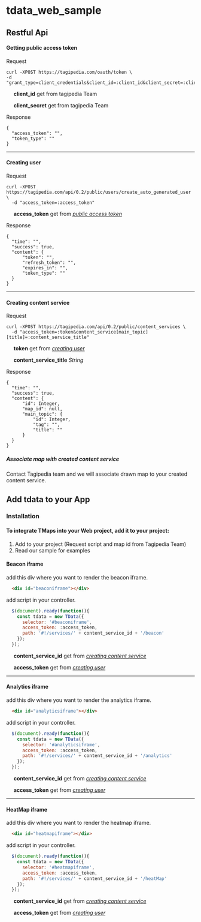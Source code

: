# tdata_web_sample

## Restful Api


#### Getting public access token 

Request 
  
```
curl -XPOST https://tagipedia.com/oauth/token \
-d "grant_type=client_credentials&client_id=:client_id&client_secret=:client_secret"
```

&nbsp;&nbsp;&nbsp;&nbsp; **client_id** get from tagipedia Team

&nbsp;&nbsp;&nbsp;&nbsp; **client_secret** get from tagipedia Team


Response 
```
{
  "access_token": "",
  "token_type": ""
}
```

___

#### Creating user

Request 
  
```
curl -XPOST https://tagipedia.com/api/0.2/public/users/create_auto_generated_user \
  -d "access_token=:access_token"

```
&nbsp;&nbsp;&nbsp;&nbsp; **access_token**  get from *<a href="#getting-public-access-token"> public access token</a>*

Response 
```
{
  "time": "",
  "success": true,
  "content": {
      "token": "",
      "refresh_token": "",
      "expires_in": "",
      "token_type": ""
  }
}
```

___

#### Creating content service

Request 
  
```
curl -XPOST https://tagipedia.com/api/0.2/public/content_services \
  -d "access_token=:token&content_service[main_topic][title]=:content_service_title"
```
&nbsp;&nbsp;&nbsp;&nbsp; **token**  get from *<a href="#creating-user"> creating user</a>*

&nbsp;&nbsp;&nbsp;&nbsp; **content_service_title**  *String*

Response 
```
{
  "time": "",
  "success": true,
  "content": {
      "id": Integer,
      "map_id": null,
      "main_topic": {
          "id": Integer,
          "tag": "",
          "title": ""
      }
  }
}
```

##### Associate map with created content service
Contact Tagipedia team and we will associate drawn map to your created content service.

## Add tdata to your App

### Installation

#### To integrate TMaps into your Web project, add it to your project:
1. Add <script src="CONTACT_US_FOR_SCRIPT"></script> to your project (Request script and map id from Tagipedia Team)
2. Read our sample for examples

#### Beacon iframe

add this div where you want to render the beacon iframe.

```html
  <div id="beaconiframe"></div>
```

add script in your controller.

```javascript
  $(document).ready(function(){
    const tdata = new TData({
      selector: '#beaconiframe',
      access_token: :access_token,
      path: '#!/services/' + content_service_id + '/beacon'
    });
  });
```

&nbsp;&nbsp;&nbsp;&nbsp; **content_service_id**  get from *<a href="#creating-content-service"> creating content service</a>*

&nbsp;&nbsp;&nbsp;&nbsp; **access_token**  get from *<a href="#creating-user"> creating user</a>*

___

#### Analytics iframe

add this div where you want to render the analytics iframe.

```html
  <div id="analyticsiframe"></div>
```

add script in your controller.

```javascript
  $(document).ready(function(){
    const tdata = new TData({
      selector: '#analyticsiframe',
      access_token: :access_token,
      path: '#!/services/' + content_service_id + '/analytics'
    });
  });
```

&nbsp;&nbsp;&nbsp;&nbsp; **content_service_id**  get from *<a href="#creating-content-service"> creating content service</a>*

&nbsp;&nbsp;&nbsp;&nbsp; **access_token**  get from *<a href="#creating-user"> creating user</a>*


___

#### HeatMap iframe

add this div where you want to render the heatmap iframe.

```html
  <div id="heatmapiframe"></div>
```

add script in your controller.

```javascript
  $(document).ready(function(){
    const tdata = new TData({
      selector: '#heatmapiframe',
      access_token: :access_token,
      path: '#!/services/' + content_service_id + '/heatMap'
    });
  });
```

&nbsp;&nbsp;&nbsp;&nbsp; **content_service_id**  get from *<a href="#creating-content-service"> creating content service</a>*

&nbsp;&nbsp;&nbsp;&nbsp; **access_token**  get from *<a href="#creating-user"> creating user</a>*
